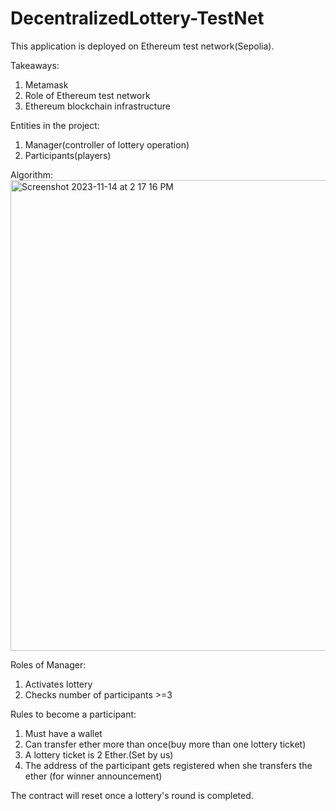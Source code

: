 # DecentralizedLottery-TestNet

This application is deployed on Ethereum test network(Sepolia).

Takeaways:

1. Metamask
2. Role of Ethereum test network
3. Ethereum blockchain infrastructure

Entities in the project:

1. Manager(controller of lottery operation)
2. Participants(players)

Algorithm:
<img width="753" alt="Screenshot 2023-11-14 at 2 17 16 PM" src="https://github.com/johan10000/DecentralizedLottery-TestNet/assets/99970103/d288a22a-4cad-454f-8bff-0b3bc4b1dcbd">


Roles of Manager:

1. Activates lottery
2. Checks number of participants >=3

Rules to become a participant:

1. Must have a wallet
2. Can transfer ether more than once(buy more than one lottery ticket)
3. A lottery ticket is 2 Ether.(Set by us)
4. The address of the participant gets registered when she transfers the ether (for winner announcement)

The contract will reset once a lottery's round is completed.

